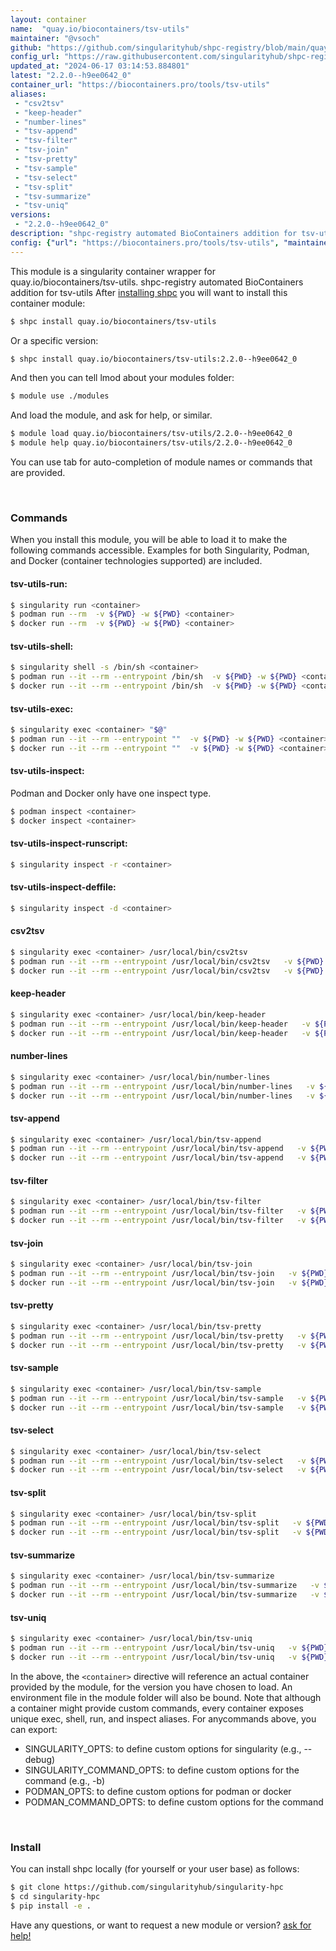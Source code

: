 ```yaml
---
layout: container
name:  "quay.io/biocontainers/tsv-utils"
maintainer: "@vsoch"
github: "https://github.com/singularityhub/shpc-registry/blob/main/quay.io/biocontainers/tsv-utils/container.yaml"
config_url: "https://raw.githubusercontent.com/singularityhub/shpc-registry/main/quay.io/biocontainers/tsv-utils/container.yaml"
updated_at: "2024-06-17 03:14:53.884801"
latest: "2.2.0--h9ee0642_0"
container_url: "https://biocontainers.pro/tools/tsv-utils"
aliases:
 - "csv2tsv"
 - "keep-header"
 - "number-lines"
 - "tsv-append"
 - "tsv-filter"
 - "tsv-join"
 - "tsv-pretty"
 - "tsv-sample"
 - "tsv-select"
 - "tsv-split"
 - "tsv-summarize"
 - "tsv-uniq"
versions:
 - "2.2.0--h9ee0642_0"
description: "shpc-registry automated BioContainers addition for tsv-utils"
config: {"url": "https://biocontainers.pro/tools/tsv-utils", "maintainer": "@vsoch", "description": "shpc-registry automated BioContainers addition for tsv-utils", "latest": {"2.2.0--h9ee0642_0": "sha256:aecdc81d23a00151711286d9cd8cd2c96b0537a44b2184fd21c591a98699dc8e"}, "tags": {"2.2.0--h9ee0642_0": "sha256:aecdc81d23a00151711286d9cd8cd2c96b0537a44b2184fd21c591a98699dc8e"}, "docker": "quay.io/biocontainers/tsv-utils", "aliases": {"csv2tsv": "/usr/local/bin/csv2tsv", "keep-header": "/usr/local/bin/keep-header", "number-lines": "/usr/local/bin/number-lines", "tsv-append": "/usr/local/bin/tsv-append", "tsv-filter": "/usr/local/bin/tsv-filter", "tsv-join": "/usr/local/bin/tsv-join", "tsv-pretty": "/usr/local/bin/tsv-pretty", "tsv-sample": "/usr/local/bin/tsv-sample", "tsv-select": "/usr/local/bin/tsv-select", "tsv-split": "/usr/local/bin/tsv-split", "tsv-summarize": "/usr/local/bin/tsv-summarize", "tsv-uniq": "/usr/local/bin/tsv-uniq"}}
---
```


This module is a singularity container wrapper for quay.io/biocontainers/tsv-utils.
shpc-registry automated BioContainers addition for tsv-utils
After [installing shpc](#install) you will want to install this container module:


```bash
$ shpc install quay.io/biocontainers/tsv-utils
```

Or a specific version:

```bash
$ shpc install quay.io/biocontainers/tsv-utils:2.2.0--h9ee0642_0
```

And then you can tell lmod about your modules folder:

```bash
$ module use ./modules
```

And load the module, and ask for help, or similar.

```bash
$ module load quay.io/biocontainers/tsv-utils/2.2.0--h9ee0642_0
$ module help quay.io/biocontainers/tsv-utils/2.2.0--h9ee0642_0
```

You can use tab for auto-completion of module names or commands that are provided.

<br>

### Commands

When you install this module, you will be able to load it to make the following commands accessible.
Examples for both Singularity, Podman, and Docker (container technologies supported) are included.

#### tsv-utils-run:

```bash
$ singularity run <container>
$ podman run --rm  -v ${PWD} -w ${PWD} <container>
$ docker run --rm  -v ${PWD} -w ${PWD} <container>
```

#### tsv-utils-shell:

```bash
$ singularity shell -s /bin/sh <container>
$ podman run --it --rm --entrypoint /bin/sh  -v ${PWD} -w ${PWD} <container>
$ docker run --it --rm --entrypoint /bin/sh  -v ${PWD} -w ${PWD} <container>
```

#### tsv-utils-exec:

```bash
$ singularity exec <container> "$@"
$ podman run --it --rm --entrypoint ""  -v ${PWD} -w ${PWD} <container> "$@"
$ docker run --it --rm --entrypoint ""  -v ${PWD} -w ${PWD} <container> "$@"
```

#### tsv-utils-inspect:

Podman and Docker only have one inspect type.

```bash
$ podman inspect <container>
$ docker inspect <container>
```

#### tsv-utils-inspect-runscript:

```bash
$ singularity inspect -r <container>
```

#### tsv-utils-inspect-deffile:

```bash
$ singularity inspect -d <container>
```


#### csv2tsv

```bash
$ singularity exec <container> /usr/local/bin/csv2tsv
$ podman run --it --rm --entrypoint /usr/local/bin/csv2tsv   -v ${PWD} -w ${PWD} <container> -c " $@"
$ docker run --it --rm --entrypoint /usr/local/bin/csv2tsv   -v ${PWD} -w ${PWD} <container> -c " $@"
```


#### keep-header

```bash
$ singularity exec <container> /usr/local/bin/keep-header
$ podman run --it --rm --entrypoint /usr/local/bin/keep-header   -v ${PWD} -w ${PWD} <container> -c " $@"
$ docker run --it --rm --entrypoint /usr/local/bin/keep-header   -v ${PWD} -w ${PWD} <container> -c " $@"
```


#### number-lines

```bash
$ singularity exec <container> /usr/local/bin/number-lines
$ podman run --it --rm --entrypoint /usr/local/bin/number-lines   -v ${PWD} -w ${PWD} <container> -c " $@"
$ docker run --it --rm --entrypoint /usr/local/bin/number-lines   -v ${PWD} -w ${PWD} <container> -c " $@"
```


#### tsv-append

```bash
$ singularity exec <container> /usr/local/bin/tsv-append
$ podman run --it --rm --entrypoint /usr/local/bin/tsv-append   -v ${PWD} -w ${PWD} <container> -c " $@"
$ docker run --it --rm --entrypoint /usr/local/bin/tsv-append   -v ${PWD} -w ${PWD} <container> -c " $@"
```


#### tsv-filter

```bash
$ singularity exec <container> /usr/local/bin/tsv-filter
$ podman run --it --rm --entrypoint /usr/local/bin/tsv-filter   -v ${PWD} -w ${PWD} <container> -c " $@"
$ docker run --it --rm --entrypoint /usr/local/bin/tsv-filter   -v ${PWD} -w ${PWD} <container> -c " $@"
```


#### tsv-join

```bash
$ singularity exec <container> /usr/local/bin/tsv-join
$ podman run --it --rm --entrypoint /usr/local/bin/tsv-join   -v ${PWD} -w ${PWD} <container> -c " $@"
$ docker run --it --rm --entrypoint /usr/local/bin/tsv-join   -v ${PWD} -w ${PWD} <container> -c " $@"
```


#### tsv-pretty

```bash
$ singularity exec <container> /usr/local/bin/tsv-pretty
$ podman run --it --rm --entrypoint /usr/local/bin/tsv-pretty   -v ${PWD} -w ${PWD} <container> -c " $@"
$ docker run --it --rm --entrypoint /usr/local/bin/tsv-pretty   -v ${PWD} -w ${PWD} <container> -c " $@"
```


#### tsv-sample

```bash
$ singularity exec <container> /usr/local/bin/tsv-sample
$ podman run --it --rm --entrypoint /usr/local/bin/tsv-sample   -v ${PWD} -w ${PWD} <container> -c " $@"
$ docker run --it --rm --entrypoint /usr/local/bin/tsv-sample   -v ${PWD} -w ${PWD} <container> -c " $@"
```


#### tsv-select

```bash
$ singularity exec <container> /usr/local/bin/tsv-select
$ podman run --it --rm --entrypoint /usr/local/bin/tsv-select   -v ${PWD} -w ${PWD} <container> -c " $@"
$ docker run --it --rm --entrypoint /usr/local/bin/tsv-select   -v ${PWD} -w ${PWD} <container> -c " $@"
```


#### tsv-split

```bash
$ singularity exec <container> /usr/local/bin/tsv-split
$ podman run --it --rm --entrypoint /usr/local/bin/tsv-split   -v ${PWD} -w ${PWD} <container> -c " $@"
$ docker run --it --rm --entrypoint /usr/local/bin/tsv-split   -v ${PWD} -w ${PWD} <container> -c " $@"
```


#### tsv-summarize

```bash
$ singularity exec <container> /usr/local/bin/tsv-summarize
$ podman run --it --rm --entrypoint /usr/local/bin/tsv-summarize   -v ${PWD} -w ${PWD} <container> -c " $@"
$ docker run --it --rm --entrypoint /usr/local/bin/tsv-summarize   -v ${PWD} -w ${PWD} <container> -c " $@"
```


#### tsv-uniq

```bash
$ singularity exec <container> /usr/local/bin/tsv-uniq
$ podman run --it --rm --entrypoint /usr/local/bin/tsv-uniq   -v ${PWD} -w ${PWD} <container> -c " $@"
$ docker run --it --rm --entrypoint /usr/local/bin/tsv-uniq   -v ${PWD} -w ${PWD} <container> -c " $@"
```



In the above, the `<container>` directive will reference an actual container provided
by the module, for the version you have chosen to load. An environment file in the
module folder will also be bound. Note that although a container
might provide custom commands, every container exposes unique exec, shell, run, and
inspect aliases. For anycommands above, you can export:

 - SINGULARITY_OPTS: to define custom options for singularity (e.g., --debug)
 - SINGULARITY_COMMAND_OPTS: to define custom options for the command (e.g., -b)
 - PODMAN_OPTS: to define custom options for podman or docker
 - PODMAN_COMMAND_OPTS: to define custom options for the command

<br>

### Install

You can install shpc locally (for yourself or your user base) as follows:

```bash
$ git clone https://github.com/singularityhub/singularity-hpc
$ cd singularity-hpc
$ pip install -e .
```

Have any questions, or want to request a new module or version? [ask for help!](https://github.com/singularityhub/singularity-hpc/issues)